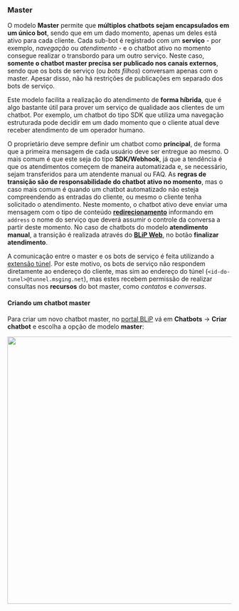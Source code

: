 ### Master

O modelo **Master** permite que **múltiplos chatbots sejam encapsulados em um único bot**, sendo que em um dado momento, apenas um deles está ativo para cada cliente. Cada sub-bot é registrado com um **serviço** - por exemplo, *navegação* ou *atendimento* - e o chatbot ativo no momento consegue realizar o transbordo para um outro serviço. Neste caso, **somente o chatbot master precisa ser publicado nos canais externos**, sendo que os bots de serviço (ou *bots filhos*) conversam apenas com o master. Apesar disso, não há restrições de publicações em separado dos bots de serviço.

Este modelo facilita a realização do atendimento de **forma híbrida**, que é algo bastante útil para prover um serviço de qualidade aos clientes de um chatbot. Por exemplo, um chatbot do tipo SDK que utiliza uma navegação estruturada pode decidir em um dado momento que o cliente atual deve receber atendimento de um operador humano. 

O proprietário deve sempre definir um chatbot como **principal**, de forma que a primeira mensagem de cada usuário deve ser entregue ao mesmo. O mais comum é que este seja do tipo **SDK/Webhook**, já que a tendência é que os atendimentos começem de maneira automatizada e, se necessário, sejam transferidos para um atendente manual ou FAQ. As **regras de transição são de responsabilidade do chatbot ativo no momento**, mas o caso mais comum é quando um chatbot automatizado não esteja compreendendo as entradas do cliente, ou mesmo o cliente tenha solicitado o atendimento. Neste momento, o chatbot ativo deve enviar uma mensagem com o tipo de conteúdo [**redirecionamento**](https://portal.blip.ai/#/docs/content-types/redirect) informando em `address` o nome do serviço que deverá assumir o controle da conversa a partir deste momento. No caso de chatbots do modelo **atendimento manual**, a transição é realizada através do [**BLiP Web**](https://web.blip.ai), no botão **finalizar atendimento**.

A comunicação entre o master e os bots de serviço é feita utilizando a [extensão túnel](https://portal.blip.ai/#/docs/extensions/tunnel). Por este motivo, os bots de serviço não respondem diretamente ao endereço do cliente, mas sim ao endereço do túnel (`<id-do-tunel>@tunnel.msging.net`), mas estes recebem permissão de realizar consultas nos **recursos** do bot master, como *contatos* e *conversas*.

#### Criando um chatbot master

Para criar um novo chatbot master, no [portal BLiP](https://portal.blip.ai) vá em **Chatbots** -> **Criar chatbot** e escolha a opção de modelo **master**:

<img width="600px" src="https://github.com/takenet/messaginghub-docs/raw/master/docs/pt/templates/master1.png" />
